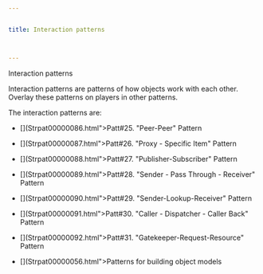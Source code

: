 ```yaml
---


title: Interaction patterns



---
```



<p>Interaction patterns </p>

<p>Interaction patterns are patterns of how objects work with each other. Overlay
these patterns on players in other patterns. </p>

<p>The interaction patterns are: </p>

* [](Strpat00000086.html">Patt#25.</a> &quot;Peer-Peer&quot; Pattern </p>

* [](Strpat00000087.html">Patt#26.</a> &quot;Proxy - Specific Item&quot; Pattern </p>

* [](Strpat00000088.html">Patt#27.</a> &quot;Publisher-Subscriber&quot; Pattern </p>

* [](Strpat00000089.html">Patt#28.</a> &quot;Sender - Pass Through - Receiver&quot;
Pattern </p>

* [](Strpat00000090.html">Patt#29.</a> &quot;Sender-Lookup-Receiver&quot; Pattern </p>

* [](Strpat00000091.html">Patt#30.</a> &quot;Caller - Dispatcher - Caller
Back&quot; Pattern </p>

* [](Strpat00000092.html">Patt#31.</a> &quot;Gatekeeper-Request-Resource&quot;
Pattern </p>

* [](Strpat00000056.html">Patterns for building object models</a></li>


